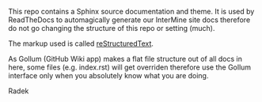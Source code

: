 This repo contains a Sphinx source documentation and theme. It is used by ReadTheDocs to automagically generate our InterMine site docs therefore do not go changing the structure of this repo or setting (much).

The markup used is called [reStructuredText](http://sphinx-doc.org/rest.html).

As Gollum (GitHub Wiki app) makes a flat file structure out of all docs in here, some files (e.g. index.rst) will get overriden therefore use the Gollum interface only when you absolutely know what you are doing.

Radek